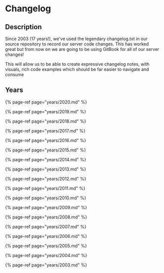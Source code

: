 # Changelog

## Description

Since 2003 \(17 years!\), we've used the legendary changelog.txt in our source repository to record our server code changes. This has worked great but from now on we are going to be using GitBook for all of our server changes!

This will allow us to be able to create expressive changelog notes, with visuals, rich code examples which should be far easier to navigate and consume

## Years

{% page-ref page="years/2020.md" %}

{% page-ref page="years/2019.md" %}

{% page-ref page="years/2018.md" %}

{% page-ref page="years/2017.md" %}

{% page-ref page="years/2016.md" %}

{% page-ref page="years/2015.md" %}

{% page-ref page="years/2014.md" %}

{% page-ref page="years/2013.md" %}

{% page-ref page="years/2012.md" %}

{% page-ref page="years/2011.md" %}

{% page-ref page="years/2010.md" %}

{% page-ref page="years/2009.md" %}

{% page-ref page="years/2008.md" %}

{% page-ref page="years/2007.md" %}

{% page-ref page="years/2006.md" %}

{% page-ref page="years/2005.md" %}

{% page-ref page="years/2004.md" %}

{% page-ref page="years/2003.md" %}

